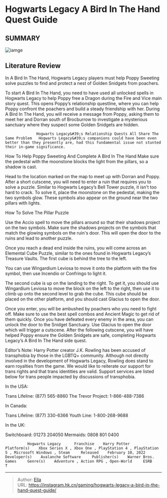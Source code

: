 # Hogwarts Legacy A Bird In The Hand Quest Guide


## SUMMARY 

![iamge](https://static1.srcdn.com/wordpress/wp-content/uploads/2023/02/hogwarts-legacy-player-poppy-sweeting-and-dorran-enter-golden-snidget-sanctuary-in-a-bird-in-the-hand-quest.jpg)

## Literature Review

In A Bird In The Hand, Hogwarts Legacy players must help Poppy Sweeting solve puzzles to find and protect a nest of Golden Snidgets from poachers.





To start A Bird In The Hand, you need to have used all unlocked spells in Hogwarts Legacy to help Poppy free a Dragon during the Fire and Vice main story quest. This opens Poppy’s relationship questline, where you can help Poppy confront the poachers and build a steady friendship with her. During A Bird In The Hand, you will receive a message from Poppy, asking them to meet her and Dorran south of Brocburrow to investigate a mysterious sanctuary where they suspect some Golden Snidgets are hidden.




                  Hogwarts Legacy&#39;s Relationship Quests All Share The Same Problem   Hogwarts Legacy&#39;s companions could have been even better than they presently are, had this fundamental issue not stunted their in-game significance.   


 How To Help Poppy Sweeting And Complete A Bird In The Hand 
        Make sure the pedestal with the moonstone blocks the light from the pillars, so a shadow is cast.   

Head to the location marked on the map to meet up with Dorran and Poppy. After a short cutscene, you will need to enter a ruin that requires you to solve a puzzle. Similar to Hogwarts Legacy’s Bell Tower puzzle, it isn&#39;t too hard to crack. To solve it, place the moonstone on the pedestal, making the two symbols glow. These symbols also appear on the ground near the two pillars with lights. 



 How To Solve The Pillar Puzzle 
          




Use the Accio spell to move the pillars around so that their shadows project on the two symbols. Make sure the shadows projects on the symbols that match the glowing symbols on the ruin&#39;s door. This will open the door to the ruins and lead to another puzzle.

          

         

Once you reach a dead end inside the ruins, you will come across an Elemental Cube Puzzle, similar to the ones found in Hogwarts Legacy’s Treasure Vaults. The first cube is behind the tree to the left. 



You can use Wingardium Leviosa to move it onto the platform with the fire symbol, then use Incendio or Confringo to light it.







         

The second cube is up on the landing to the right. To get it, you should use Wingardium Leviosa to move the block on the left to the right, then use it to climb up onto the second level to grab the cube. This cube should be placed on the other platform, and you should cast Glacius to open the door.

          

Once you enter, you will be ambushed by poachers who you need to fight off. Make sure to use the best spell combos and Ancient Magic to get rid of them quickly. Once you have defeated every enemy in the area, you can unlock the door to the Snidget Sanctuary. Use Glacius to open the door which will trigger a cutscene. After the following cutscene, you will have helped Poppy ensure the Golden Snidgets are safe, completing Hogwarts Legacy’s A Bird In The Hand side quest.






Editor’s Note: Harry Potter creator J.K. Rowling has been accused of transphobia by those in the LGBTQ&#43; community. Although not directly involved in the development of Hogwarts Legacy, Rowling does stand to earn royalties from the game. We would like to reiterate our support for trans rights and that trans identities are valid. Support services are listed below for trans people impacted by discussions of transphobia.


In the USA:


  Trans Lifeline: (877) 565-8860   The Trevor Project: 1-866-488-7386  


In Canada:


  Trans Lifeline: (877) 330-6366   Youth Line: 1-800-268-9688  


In the UK:


  Switchboard: 01273 204050   Mermaids: 0808 801 0400  




              Hogwarts Legacy      Franchise    Harry Potter     Platform(s)    Xbox Series X , Xbox One , PlayStation 4 , PlayStation 5 , Microsoft Windows , Steam     Released    February 10, 2022     Developer(s)    Avalanche Software     Publisher(s)    Warner Bros. Games     Genre(s)    Adventure , Action RPG , Open-World     ESRB    T      


---

> Author: [Ella](https://instagram.hk.cn/)  
> URL: https://instagram.hk.cn/gaming/hogwarts-legacy-a-bird-in-the-hand-quest-guide/  

